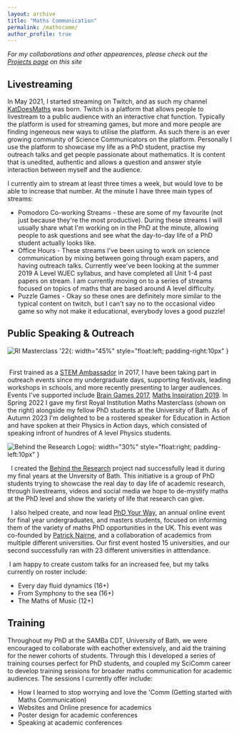 ```yaml
---
layout: archive
title: "Maths Communication"
permalink: /mathscomm/
author_profile: true
---
```


 _For my collaborations and other appearences, please check out the [Projects page](/projects/) on this site_

Livestreaming
----

In May 2021, I started streaming on Twitch, and as such my channel <a href="https://twitch.tv/KatDoesMaths">KatDoesMaths</a> was born. Twitch is a platform that allows people to livestream to a public audience with an interactive chat function. Typically the platform is used for streaming games, but more and more people are finding ingeneous new ways to utilise the platform. As such there is an ever growing community of Science Communicators on the platform. Personally I use the platform to showcase my life as a PhD student, practise my outreach talks and get people passionate about mathematics. It is content that is unedited, authentic and allows a question and answer style interaction between myself and the audience. 

I currently aim to stream at least three times a week, but would love to be able to increase that number. At the minute I have three main types of streams: 
<ul>
    <li> Pomodoro Co-working Streams - these are some of my favourite (not just because they're the most productive). During these streams I will usually share what I'm working on in the PhD at the minute, allowing people to ask questions and see what the day-to-day life of a PhD student actually looks like. </li>
    <li> Office Hours - These streams I've been using to work on science communication by mixing between going through exam papers, and having outreach talks. Currently wee've been looking at the summer 2019 A Level WJEC syllabus, and have completed all Unit 1-4 past papers on stream. I am currently moving on to a series of streams focused on topics of maths that are based around A level difficulty.  </li>
    <li> Puzzle Games - Okay so these ones are definitely more similar to the typical content on twitch, but I can't say no to the occasional video game so why not make it educational, everybody loves a good puzzle!</li>
</ul>



Public Speaking & Outreach
----

![RI Masterclass '22](/images/Me/RITalk.jpeg){: width="45%" style="float:left; padding-right:10px" }

<br />
&nbsp;First trained as a <a href="https://www.stem.org.uk/stem-ambassadors">STEM Ambassador</a> in 2017, I have been taking part in outreach events since my undergraduate days, supporting festivals, leading workshops in schools, and more recently presenting to larger audiences. Events I've supported include <a href="https://museum.wales/cardiff/whatson/10492/Brain-Games/">Brain Games 2017</a>, <a href="https://mathsinspiration.com/">Maths Inspiration 2019</a>. In Spring 2022 I gave my first Royal Institution Maths Masterclass (shown on the right) alongside my fellow PhD students at the University of Bath. As of Autumn 2023 I'm delighted to be a rostered speaker for <a hdref="https://educationinaction.org.uk/">Education in Action</a> and have spoken at their Physics in Action days, which consisted of speaking infront of hundres of A level Physics students. 
<br />

![Behind the Research Logo](/images/BTRLogo.png){: width="30%" style="float:right; padding-left:10px" }

&nbsp; I created  the <a href="https://behindtheresearch.github.io">Behind the Research</a> project nad successfully lead it during my final years at the Unversity of Bath. This initiative is a group of PhD students trying to showcase the real day to day life of academic research, through livestreams, videos and social media we hope to de-mystify maths at the PhD level and show the variety of life that research can give. 
<br />

&nbsp; I also helped create, and now lead <a href="https://sites.google.com/view/phd-your-way">PhD Your Way</a>, an annual  online event for final year undergraduates, and masters students, focused on informing them of the variety of maths PhD opportunities in the UK. This event was  co-founded by <a href="https://sites.google.com/view/patricknairne/">Patrick Nairne</a>, and a collaboration of academics from multiple different universities. Our first event hosted 15 universities, and our second successfully ran with 23 different universities in atttendance. 
<br />

&nbsp;I am happy to create custom talks for an increased fee, but my talks currently on roster include: 
* Every day fluid dynamics (16+)
* From Symphony to the sea (16+) 
* The Maths of Music (12+)


Training
---
Throughout my PhD at the SAMBa CDT, University of Bath, we were encouraged to collaborate with eachother extensively, and aid the training for the newer cohorts of students. Through this I developed a series of training courses perfect for PhD students, and coupled my SciComm career to develop training sessions for broader maths communication for academic audiences. The sessions I currently offer include: 
* How I learned to stop worrying and love the 'Comm (Getting started with Maths Communication) 
* Websites and Online presence for academics 
* Poster design for academic conferences
* Speaking at academic conferences